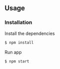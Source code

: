 ## Usage


### Installation

Install the dependencies

```sh
$ npm install
```
Run app

```sh
$ npm start
```
